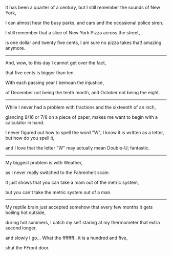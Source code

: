 It has been a quarter of a century, but I still remember the sounds of New York,

I can almost hear the busy parks, and cars and the occasional police siren.

I still remember that a slice of New York Pizza across the street,

is one dollar and twenty five cents, I am sure no pizza takes that! amazing anymore.

---

And, wow, to this day I cannot get over the fact,

that five cents is bigger than ten.

With each passing year I bemoan the injustice,

of December not being the tenth month, and October not being the eight.

---

While I never had a problem with fractions and the sixteenth of an inch,

glancing 9/16 or 7/8 on a piece of paper, makes me want to begin with a calculator in hand.

I never figured out how to spell the word "W", I know it is written as a letter, but how do you spell it,

and I love that the letter "W" may actually mean Double-U; fantastic.

---

My biggest problem is with Weather,

as I never really switched to the Fahrenheit scale.

It just shows that you can take a mam out of the metric system,

but you can't take the metric system out of a man.

---

My reptile brain just accepted somehow that every few months it gets boiling hot outside,

during hot summers, I catch my self staring at my thermometer that extra second longer,

and slowly I go... What the ffffffff.. it is a hundred and five,

shut the FFront door.
